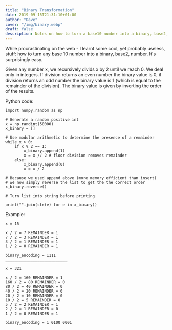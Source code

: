 ```yaml
---
title: "Binary Transformation"
date: 2019-09-15T21:31:10+01:00
author: "Dave"
cover: "/img/binary.webp"
draft: false
description: Notes on how to turn a base10 number into a binary, base2, one. Small python script to turn a randomly generated base10 number into binary. While procrastinating on the web...
---
```


While procrastinating on the web - I learnt some cool, yet probably useless, stuff: how to turn any base 10 number into a binary, base2, number. It's surprisingly easy.

Given any number x, we recursively divids x by 2 until we reach 0. We deal only in integers. If division returns an even number the binary value is 0, if division returns an odd number the binary value is 1 (which is equal to the remainder of the division). The binary value is given by inverting the order of the results.

Python code:

```
import numpy.random as np

# Generate a random positive int
x = np.randint(50000)
x_binary = []

# Use modular arithmetic to determine the presence of a remainder
while x > 0:
    if x % 2 == 1:
        x_binary.append(1)
        x = x // 2 # floor division removes remainder
    else:
        x_binary.append(0)
        x = x / 2

# Because we used append above (more memory efficient than insert)
# we now simply reverse the list to get the the correct order
x_binary.reverse()

# Turn list into string before printing
       
print("".join(str(e) for e in x_binary))
```
Example:

```
x = 15

x / 2 = 7 REMAINDER = 1
7 / 2 = 3 REMAINDER = 1
3 / 2 = 1 REMAINDER = 1
1 / 2 = 0 REMAINDER = 1

binary_encoding = 1111
___________________________

x = 321

x / 2 = 160 REMAINDER = 1
160 / 2 = 80 REMAINDER = 0
80 / 2 = 40 REMAINDER = 0
40 / 2 = 20 REMAINDER = 0
20 / 2 = 10 REMAINDER = 0
10 / 2 = 5 REMAINDER = 0
5 / 2 = 2 REMAINDER = 1
2 / 2 = 1 REMAINDER = 0
1 / 2 = 0 REMAINDER = 1

binary_encoding = 1 0100 0001
```
